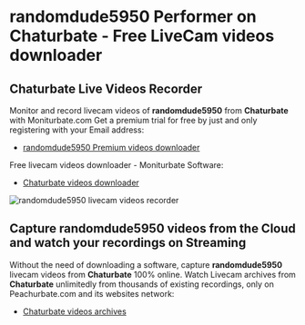 # randomdude5950 Performer on Chaturbate - Free LiveCam videos downloader

## Chaturbate Live Videos Recorder

Monitor and record livecam videos of **randomdude5950** from **Chaturbate** with Moniturbate.com
Get a premium trial for free by just and only registering with your Email address:
* [randomdude5950 Premium videos downloader](https://moniturbate.com/request-demo-licence-key.html)

Free livecam videos downloader - Moniturbate Software:
* [Chaturbate videos downloader](https://moniturbate.com/moniturbate-download-software.html)

![randomdude5950 livecam videos recorder](https://peachurnet.com/templates/moniturbate-software.png)


## Capture randomdude5950 videos from the Cloud and watch your recordings on Streaming

Without the need of downloading a software, capture **randomdude5950** livecam videos from **Chaturbate** 100% online.
Watch Livecam archives from **Chaturbate** unlimitedly from thousands of existing recordings, only on Peachurbate.com and its websites network:
* [Chaturbate videos archives](https://peachurnet.com/)